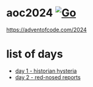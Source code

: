 # aoc2024 [![Go](https://github.com/mikeyhc/aoc2024/actions/workflows/go.yml/badge.svg)](https://github.com/mikeyhc/aoc2024/actions/workflows/go.yml)
https://adventofcode.com/2024

# list of days
* [day 1 - historian hysteria](cmd/historian/main.go)
* [day 2 - red-nosed reports](cmd/reports/main.go)
